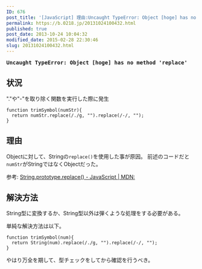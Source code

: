 ```yaml
---
ID: 676
post_title: '[JavaScript] 理由:Uncaught TypeError: Object [hoge] has no method &#8216;replace&#8217;'
permalink: https://b.0218.jp/20131024100432.html
published: true
post_date: 2013-10-24 10:04:32
modified_date: 2015-02-28 22:30:46
slug: 20131024100432.html
---
```

<pre><strong>Uncaught TypeError: Object [hoge] has no method 'replace'</strong></pre>

<!--more-->

<h2>状況</h2>

"."や"-"を取り除く関数を実行した際に発生

<pre><code class="language-javascript">function trimSymbol(numStr){
  return numStr.replace(/./g, "").replace(/-/, "");
}
</code></pre>

<h2>理由</h2>

Objectに対して、Stringの<code>replace()</code>を使用した事が原因。
前述のコードだと<code>numStr</code>がStringではなくObjectだった。

参考: <a href="https://developer.mozilla.org/ja/docs/Web/JavaScript/Reference/Global_Objects/String/replace">String.prototype.replace() - JavaScript | MDN:</a>

<h2>解決方法</h2>

String型に変換するか、String型以外は弾くような処理をする必要がある。

単純な解決方法は以下。

<pre><code class="language-javascript">function trimSymbol(num){
  return String(num).replace(/./g, "").replace(/-/, "");
}
</code></pre>

やはり万全を期して、型チェックをしてから確認を行うべき。